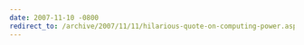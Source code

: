 ```yaml
---
date: 2007-11-10 -0800
redirect_to: /archive/2007/11/11/hilarious-quote-on-computing-power.aspx/
---
```

